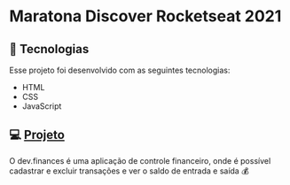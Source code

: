 
# Maratona Discover Rocketseat 2021

## 🚀 Tecnologias

Esse projeto foi desenvolvido com as seguintes tecnologias:

- HTML
- CSS
- JavaScript

## 💻 [Projeto](https://dan-primo.github.io/maratona-discover/)

O dev.finances é uma aplicação de controle financeiro, onde é possível cadastrar e excluir transações e ver o saldo de entrada e saída 💰
